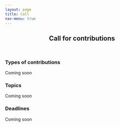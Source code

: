 ```yaml
---
layout: page
title: Call
nav-menu: true
---
```


<!-- Main -->
<div id="main" class="alt">

<!-- One -->
<section id="one">
	<div class="inner">
		<header class="major">
			<h1>Call for contributions</h1>
		</header>

<!-- Content -->
<div class="row">
	<div class="6u 12u$(small)">
		<h3>Types of contributions</h3>
		<p>Coming soon</p>
	</div>
	<div class="6u$ 12u$(small)">
		<h3>Topics</h3>
		<p>Coming soon</p>
		<h3> Deadlines</h3>
		<p>Coming soon</p>
